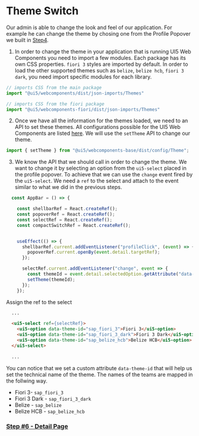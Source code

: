 # Theme Switch

Our admin is able to change the look and feel of our application. For example he can change the theme by chosing one from the Profile Popover we built in [Step4](./Step4_Profile.md).

1. In order to change the theme in your application that is running UI5 Web Components you need to import a few modules. Each package has its own CSS properties. `fiori 3` styles are imported by default. In order to load the other supported themes such as `belize`, `belize hcb`, `fiori 3 dark`, you need import specific modules for each library.

```js
// imports CSS from the main package
import "@ui5/webcomponents/dist/json-imports/Themes"

// imports CSS from the fiori package
import "@ui5/webcomponents-fiori/dist/json-imports/Themes"
```

2. Once we have all the information for the themes loaded, we need to an API to set these themes. All configurations possible for the UI5 Web Components are listed [here](https://sap.github.io/ui5-webcomponents/playground/docs/configuration/). We will use the `setTheme` API to change our theme.

```js
import { setTheme } from "@ui5/webcomponents-base/dist/config/Theme";
```

3. We know the API that we should call in order to change the theme. We want to change it by selecting an option from the `ui5-select` placed in the profile popover. To achieve that we can use the `change` event fired by the `ui5-select`. We need a `ref` to the select and attach to the event similar to what we did in the previous steps.

```js
  const AppBar = () => {

    const shellbarRef = React.createRef();
    const popoverRef = React.createRef();
    const selectRef = React.createRef();
    const compactSwitchRef = React.createRef();


    useEffect(() => {
      shellbarRef.current.addEventListener("profileClick", (event) => {
        popoverRef.current.openBy(event.detail.targetRef);
      });

      selectRef.current.addEventListener("change", event => {
        const themeId = event.detail.selectedOption.getAttribute("data-theme-id");
        setTheme(themeId);
      });
    });
```

Assign the ref to the select

```html
  ...

  <ui5-select ref={selectRef}>
    <ui5-option data-theme-id="sap_fiori_3">Fiori 3</ui5-option>
    <ui5-option data-theme-id="sap_fiori_3_dark">Fiori 3 Dark</ui5-option>
    <ui5-option data-theme-id="sap_belize_hcb">Belize HCB</ui5-option>
  </ui5-select>
  
  ...
```

You can notice that we set a custom attribute `data-theme-id` that will help us set the technical name of the theme. The names of the teams are mapped in the follwing way.

- Fiori 3- `sap_fiori_3`
- Fiori 3 Dark - `sap_fiori_3_dark`
- Belize - `sap_belize`
- Belize HCB - `sap_belize_hcb`

### [Step #6 - Detail Page](./Step6_Object-Page.md)
